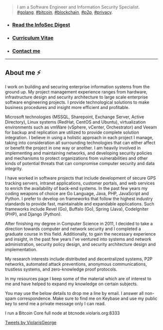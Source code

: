 > I am a Software Engineer and Information Security Specialist. [#golang](https://twitter.com/search?q=%23golang&src=typd), [#bitcoin](https://twitter.com/search?q=%23bitcoin&src=typd), [#blockchain](https://twitter.com/search?q=%23blockchain&src=tyah), [#p2p](https://twitter.com/search?q=%23p2p&src=typd), [#privacy](https://twitter.com/search?q=%23privacy&src=typd). 

- ### [Read the InfoSec Digest](https://paper.li/ViolarisGeorge/1521979641#/)
- ### [Curriculum Vitae](cv.html#curriculum-vitae)
- ### [Contact me](https://about.me/violarisgeorge)

---

## About me ⚡️
I work on building and securing enterprise information systems from the ground up. My project management experience ranges from hardware, infrastructure design and security architecture to large scale enterprise software engineering projects. I provide technological solutions to make business procedures and insight more efficient and profitable. 

Microsoft technologies (MSSQL, Sharepoint, Exchange Server, Active Directory), Linux systems (RedHat, CentOS and Ubuntu), virtualization environments such as vmWare (vSphere, vCenter, Orchestrator) and Veeam for backup and replication are utilized to provide complete solution integration. I believe in using a holistic approach in each project I manage, taking into consideration all surrounding technologies that can either affect or benefit the project in one way or another. I am heavily involved in implementing and maintaining networks, and developing security policies and mechanisms to protect organizations from vulnerabilities and other kinds of potential threats that can compromise computer security and data integrity.

I have worked in software projects that include development of secure GPS tracking servers, intranet applications, customer portals, and web services to enrich the availability of back-end systems. In the past few years my coding weapons of choice are Go Language, Java, PHP, JavaScript and Python. I prefer to develop on frameworks that follow the highest industry standards to provide fast, maintainable and expandable applications. Such frameworks include Revel (Go), Buffalo (Go), Spring (Java), CodeIgniter (PHP), and Django (Python). 

After finishing my degree in Computer Science in 2011, I decided to take a direction towards computer and network security and I completed a graduate course in this field. Additionally, to gain the necessary experience and insight, in the past few years I've ventured into systems and network administration, security policy design, and security architecture design and implementation. 

My research interests include distributed and decentralized systems, P2P networks, automated attack preventions, anonymous communications, trustless systems, and zero-knowledge proof protocols.

In my resources page I keep some of the material which are of interest to me and have helped to expand my knowledge on certain subjects. 

You may use the below details to drop me a line by email. I answer all non-spam correspondence. Make sure to find me on Keybase and use my public key to send me a private message only I can read.

I run a Bitcoin Core full node at btcnode.violaris.org:8333

<a class="twitter-timeline" href="https://twitter.com/ViolarisGeorge?ref_src=twsrc%5Etfw">Tweets by ViolarisGeorge</a> <script async src="//platform.twitter.com/widgets.js" charset="utf-8"></script>
